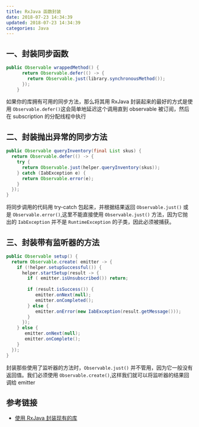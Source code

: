 ```yaml
---
title: RxJava 函数封装
date: 2018-07-23 14:34:39
updated: 2018-07-23 14:34:39
categories: Java
---
```


## 一、封装同步函数
```java
public Observable wrappedMethod() {
      return Observable.defer(() -> {
        return Observable.just(library.synchronousMethod());
      });
    }
```
如果你的库拥有可用的同步方法，那么将其用 RxJava 封装起来的最好的方式是使用 `Observable.defer()`这会简单地延迟这个调用直到 observable 被订阅，然后在 subscription 的分配线程中执行


## 二、封装抛出异常的同步方法
```java
public Observable queryInventory(final List skus) {
  return Observable.defer(() -> {
    try {
      return Observable.just(helper.queryInventory(skus));
    } catch (IabException e) {
      return Observable.error(e);
    }
  });
}

```
将同步调用的代码用 try-catch 包起来，并根据结果返回 `Observable.just()` 或是 `Observable.error()`,这里不能直接使用 `Observable.just()` 方法，因为它抛出的 `IabException` 并不是 `RuntimeException` 的子类，因此必须被捕获。


## 三、封装带有监听器的方法
```java
public Observable setup() {
  return Observable.create( emitter -> {
    if (!helper.setupSuccessful()) {
      helper.startSetup(result -> {
        if ( emitter.isUnsubscribed()) return;
 
        if (result.isSuccess()) {
           emitter.onNext(null);
           emitter.onCompleted();
        } else {
           emitter.onError(new IabException(result.getMessage()));
        }
      });
    } else {
       emitter.onNext(null);
       emitter.onComplete();
    }
  });
}
```
封装那些使用了监听器的方法时，`Observable.just()` 并不管用，因为它一般没有返回值。我们必须使用 `Observable.create()`,这样我们就可以将监听器的结果回调给  emitter

## 参考链接
- [使用 RxJava 封装现有的库](http://www.jcodecraeer.com/a/anzhuokaifa/androidkaifa/2016/0413/4141.html)

